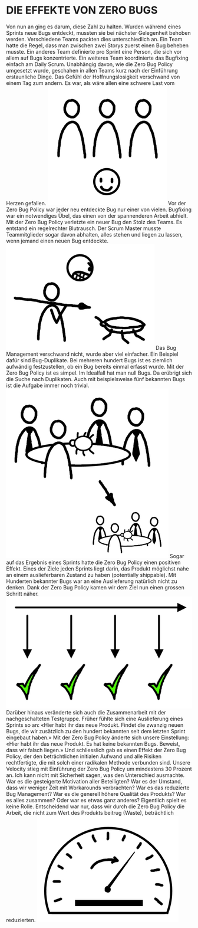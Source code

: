﻿# DIE EFFEKTE VON ZERO BUGS
Von nun an ging es darum, diese Zahl zu halten. Wurden während eines Sprints neue Bugs entdeckt, mussten  sie bei nächster Gelegenheit behoben werden. Verschiedene Teams packten dies unterschiedlich an. Ein  Team hatte die Regel, dass man zwischen zwei Storys zuerst einen Bug beheben musste. Ein anderes Team  definierte pro Sprint eine Person, die sich vor allem auf Bugs konzentrierte. Ein weiteres Team koordinierte  das Bugfixing einfach am Daily Scrum. 
Unabhängig davon, wie die Zero Bug Policy umgesetzt wurde, geschahen in allen Teams kurz nach der Einführung erstaunliche Dinge. Das Gefühl der Hoffnungslosigkeit verschwand von einem Tag zum andern. Es war, als wäre allen eine schwere Last vom Herzen gefallen.
![Text](images/image12.jpg)
Vor der Zero Bug Policy war jeder neu entdeckte Bug nur einer von vielen.  Bugfixing war ein notwendiges Übel, das einen von der spannenderen Arbeit  abhielt. Mit der Zero Bug Policy verletzte ein neuer Bug den Stolz des Teams. Es  entstand ein regelrechter Blutrausch. Der Scrum Master musste Teammitglieder  sogar davon abhalten, alles stehen und liegen zu lassen, wenn jemand einen  neuen Bug entdeckte. 
![Text](images/image13.jpg)
Das Bug Management verschwand nicht, wurde aber viel einfacher. Ein Beispiel  dafür sind Bug-Duplikate. Bei mehreren hundert Bugs ist es ziemlich aufwändig  festzustellen, ob ein Bug bereits einmal erfasst wurde. Mit der Zero Bug Policy  ist es simpel. Im Idealfall hat man null Bugs. Da erübrigt sich die Suche nach  Duplikaten. Auch mit beispielsweise fünf bekannten Bugs ist die Aufgabe  immer noch trivial.
![Text](images/image14.jpg)
Sogar auf das Ergebnis eines Sprints hatte die Zero Bug Policy einen positiven  Effekt. Eines der Ziele jeden Sprints liegt darin, das Produkt möglichst nahe an  einem auslieferbaren Zustand zu haben (potentially shippable). Mit Hunderten  bekannter Bugs war an eine Auslieferung natürlich nicht zu denken. Dank der  Zero Bug Policy kamen wir dem Ziel nun einen grossen Schritt näher.
![Text](images/image15.jpg)
Darüber hinaus veränderte sich auch die Zusammenarbeit mit der nachgeschalteten Testgruppe. Früher  fühlte sich eine Auslieferung eines Sprints so an: «Hier habt ihr das neue Produkt. Findet die zwanzig neuen  Bugs, die wir zusätzlich zu den hundert bekannten seit dem letzten Sprint eingebaut haben.» Mit der Zero  Bug Policy änderte sich unsere Einstellung: «Hier habt ihr das neue Produkt. Es hat keine bekannten Bugs.  Beweist, dass wir falsch liegen.»
Und schliesslich gab es einen Effekt der Zero Bug Policy, der den beträchtlichen initialen Aufwand und alle Risiken rechtfertigte, die mit solch einer radikalen Methode verbunden sind. Unsere Velocity stieg mit Einführung der Zero Bug Policy um mindestens 30 Prozent an. Ich kann nicht mit Sicherheit sagen, was den Unterschied ausmachte. War es die gesteigerte Motivation aller Beteiligten? War es der Umstand, dass wir weniger Zeit mit Workarounds verbrachten? War es das reduzierte Bug Management? War es die generell höhere Qualität des Produkts? War es alles zusammen? Oder war es etwas ganz anderes? Eigentlich spielt es keine Rolle. Entscheidend war nur, dass wir durch die Zero Bug Policy die Arbeit, die nicht zum Wert des Produkts beitrug (Waste), beträchtlich reduzierten.
![Text](images/image16.jpg)
